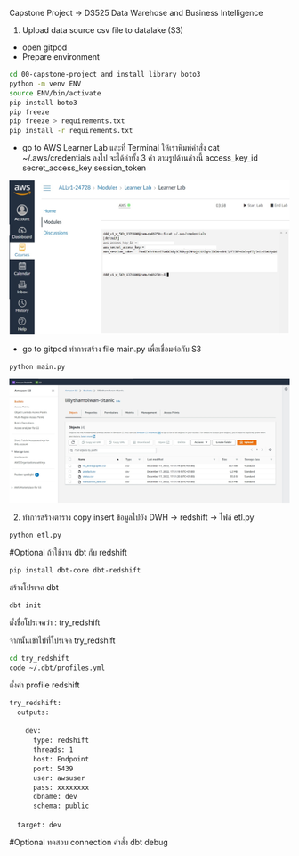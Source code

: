 Capstone Project -> DS525 Data Warehose and Business Intelligence
1. Upload data source csv file to datalake (S3)
- open gitpod 
- Prepare environment

```sh
cd 00-capstone-project and install library boto3
python -m venv ENV
source ENV/bin/activate
pip install boto3
pip freeze
pip freeze > requirements.txt
pip install -r requirements.txt
```

- go to AWS Learner Lab และที่ Terminal ให้เราพิมพ์คำสั่ง cat ~/.aws/credentials ลงไป จะได้ค่าทั้ง 3 ค่า ตามรูปด้านล่างนี้
access_key_id
secret_access_key
session_token

![credential_aws](credential_aws.jpg)

- go to gitpod ทำการสร้าง file main.py เพื่อเชื่อมต่อกับ S3
```sh
python main.py
```
![s3_buckets](s3_buckets.jpg)

2. ทำการสร้างตาราง copy insert ข้อมูลไปยัง DWH  -> redshift -> ไฟล์ etl.py
```sh
python etl.py
```
#Optional ถ้าใช้งาน dbt กับ redshift
```sh
pip install dbt-core dbt-redshift
```
สร้างโปรเจค dbt 
```sh
dbt init
```
ตั้งชื่อโปรเจคว่า : try_redshift

จากนั้นเข้าไปที่โปรเจค try_redshift
```sh
cd try_redshift
code ~/.dbt/profiles.yml
```
ตั้งค่า profile redshift
```sh
try_redshift:
  outputs:

    dev:
      type: redshift
      threads: 1
      host: Endpoint
      port: 5439
      user: awsuser
      pass: xxxxxxxx
      dbname: dev
      schema: public

  target: dev
```
#Optional ทดสอบ connection คำสั่ง
  dbt debug

